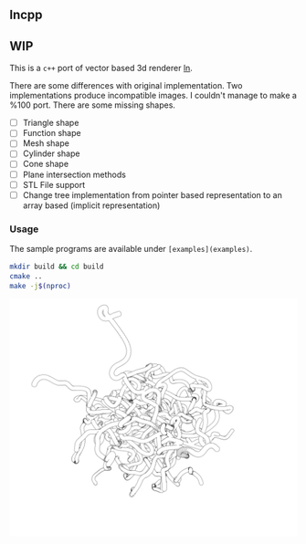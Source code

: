 ## lncpp

## WIP

This is a `c++` port of vector based 3d renderer [ln](https://github.com/fogleman/ln).

There are some differences with original implementation.
Two implementations produce incompatible images.
I couldn't manage to make a %100 port. There are some missing shapes.

- [ ] Triangle shape
- [ ] Function shape
- [ ] Mesh shape
- [ ] Cylinder shape
- [ ] Cone shape
- [ ] Plane intersection methods
- [ ] STL File support
- [ ] Change tree implementation from pointer based representation to an array based (implicit representation)

### Usage

The sample programs are available under `[examples](examples)`.

```sh
mkdir build && cd build
cmake ..
make -j$(nproc)
```

[<img src="art/beads.png">]()
